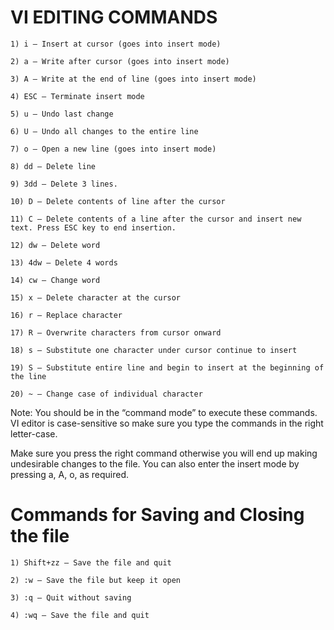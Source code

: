 # VI EDITING COMMANDS


    1) i – Insert at cursor (goes into insert mode)

    2) a – Write after cursor (goes into insert mode)
    
    3) A – Write at the end of line (goes into insert mode)
    
    4) ESC – Terminate insert mode
    
    5) u – Undo last change
    
    6) U – Undo all changes to the entire line
    
    7) o – Open a new line (goes into insert mode)
    
    8) dd – Delete line
    
    9) 3dd – Delete 3 lines.
    
    10) D – Delete contents of line after the cursor
    
    11) C – Delete contents of a line after the cursor and insert new text. Press ESC key to end insertion.
    
    12) dw – Delete word
    
    13) 4dw – Delete 4 words

    14) cw – Change word
    
    15) x – Delete character at the cursor
    
    16) r – Replace character
    
    17) R – Overwrite characters from cursor onward
    
    18) s – Substitute one character under cursor continue to insert
    
    19) S – Substitute entire line and begin to insert at the beginning of the line
    
    20) ~ – Change case of individual character


Note: You should be in the “command mode” to execute these commands. VI editor is case-sensitive so make sure you type the commands in the right letter-case.

Make sure you press the right command otherwise you will end up making undesirable changes to the file. You can also enter the insert mode by pressing a, A, o, as required.


# Commands for Saving and Closing the file

    1) Shift+zz – Save the file and quit

    2) :w – Save the file but keep it open

    3) :q – Quit without saving
    
    4) :wq – Save the file and quit